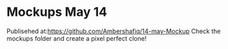 # Mockups May 14
 Publisehed at:https://github.com/Ambershafiq/14-may-Mockup
Check the mockups folder and create a pixel perfect clone!
